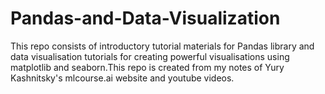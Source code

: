 # Pandas-and-Data-Visualization

This repo consists of introductory tutorial materials for Pandas library and data visualisation tutorials for creating powerful visualisations using matplotlib and seaborn.This repo is created from my notes of Yury Kashnitsky's mlcourse.ai website and youtube videos.

